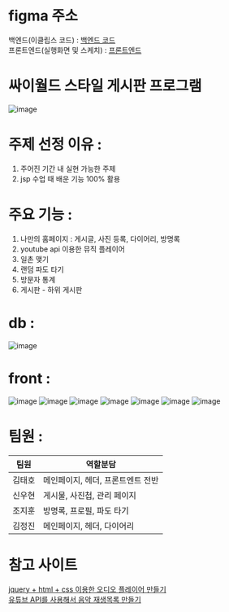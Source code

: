 # figma 주소

백엔드(이클립스 코드) : [백엔드 코드](https://www.figma.com/file/wopIL5BBgMOJZpkJP9LwWj/cy?node-id=0%3A1)   
프론트엔드(실행화면 및 스케치) : [프론트엔드](https://www.figma.com/file/HQ5v1nr5u8iiX57ILyfofI/cyworld?node-id=0%3A1)   


# 싸이월드 스타일 게시판 프로그램 

![image](https://user-images.githubusercontent.com/30681841/146957822-e1283865-fa68-40f6-858b-d6a2a6610689.png)


# 주제 선정 이유 : 

1. 주어진 기간 내 실현 가능한 주제
2. jsp 수업 때 배운 기능 100% 활용

# 주요 기능 : 

1. 나만의 홈페이지 : 게시글, 사진 등록, 다이어리, 방명록 
2. youtube api 이용한 뮤직 플레이어
3. 일촌 맺기
4. 랜덤 파도 타기
5. 방문자 통계 
6. 게시판 - 하위 게시판


# db : 
![image](https://user-images.githubusercontent.com/30681841/147034604-8ed8d348-ccb8-40aa-a013-a732d7354124.png)

# front : 
![image](https://user-images.githubusercontent.com/30681841/146956318-b92a322e-a44e-4814-88a2-274f0d8481e5.png)
![image](https://user-images.githubusercontent.com/30681841/146957186-946f5be4-f2d4-4c7d-a7d7-0c0b1609f66f.png)
![image](https://user-images.githubusercontent.com/30681841/146957216-4e5074d8-bf69-4f2a-a68f-290d2ca65d43.png)
![image](https://user-images.githubusercontent.com/30681841/146957265-f0f52806-8c33-4199-8cc7-cff9d22df0b8.png)
![image](https://user-images.githubusercontent.com/30681841/146957338-ad77fa70-1687-48ba-81d2-a8013bb3bd1c.png)
![image](https://user-images.githubusercontent.com/30681841/146957359-f49e9b20-3f2f-433c-8df2-cc5b6e2eba2e.png)
![image](https://user-images.githubusercontent.com/30681841/146957376-ee86e44c-6296-4c60-bd7d-b8e60d742955.png)

# 팀원 : 

팀원 | 역할분담 |
--- | --- |
김태호 | 메인페이지, 헤더, 프론트엔트 전반 |                  
신우현 | 게시물, 사진첩, 관리 페이지 |
조지훈 | 방명록, 프로필, 파도 타기 |
김정진 | 메인페이지, 헤더, 다이어리 |

# 참고 사이트 

[jquery + html + css 이용한 오디오 플레이어 만들기](https://taengsweb.tistory.com/32)   
[유튜브 API를 사용해서 음악 재생목록 만들기](https://jdh5202.tistory.com/450)   
